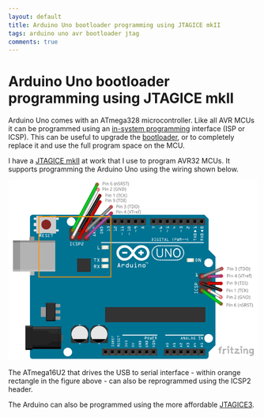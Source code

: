 ```yaml
---
layout: default
title: Arduino Uno bootloader programming using JTAGICE mkII
tags: arduino uno avr bootloader jtag
comments: true
---
```

# Arduino Uno bootloader programming using JTAGICE mkII

Arduino Uno comes with an ATmega328 microcontroller. Like all AVR MCUs it can be programmed using an [in-system programming](http://www.microchip.com/wwwappnotes/appnotes.aspx?appnote=en591739) interface (ISP or ICSP). This can be useful to upgrade the [bootloader](https://www.arduino.cc/en/Hacking/Bootloader), or to completely replace it and use the full program space on the MCU.

I have a [JTAGICE mkII](http://www.microchip.com/developmenttools/productdetails.aspx?partno=atjtagice2) at work that I use to program AVR32 MCUs. It supports programming the Arduino Uno using the wiring shown below.

![Arduino Uno ICSP headers](/assets/img/fritzing-arduino-uno-icsp.png)

The ATmega16U2 that drives the USB to serial interface - within orange rectangle in the figure above - can also be reprogrammed using the ICSP2 header.

The Arduino can also be programmed using the more affordable [JTAGICE3](http://www.microchip.com/developmenttools/productdetails.aspx?partno=atjtagice3).
